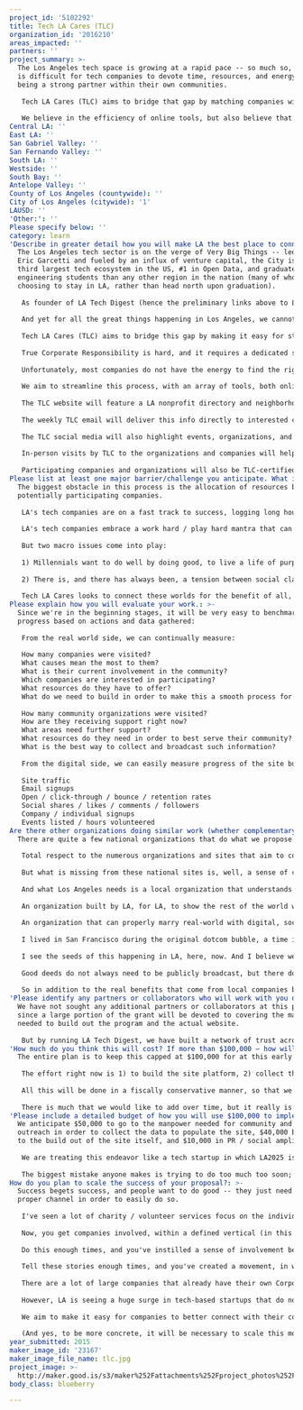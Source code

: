 ```yaml
---
project_id: '5102292'
title: Tech LA Cares (TLC)
organization_id: '2016210'
areas_impacted: ''
partners: ''
project_summary: >-
  The Los Angeles tech space is growing at a rapid pace -- so much so, that it
  is difficult for tech companies to devote time, resources, and energy into
  being a strong partner within their own communities.
   
   Tech LA Cares (TLC) aims to bridge that gap by matching companies with organizations and events, both by in-person needs assessments, as well as online volunteer signup mechanisms.
   
   We believe in the efficiency of online tools, but also believe that human contact is key to success.
Central LA: ''
East LA: ''
San Gabriel Valley: ''
San Fernando Valley: ''
South LA: ''
Westside: ''
South Bay: ''
Antelope Valley: ''
County of Los Angeles (countywide): ''
City of Los Angeles (citywide): '1'
LAUSD: ''
'Other:': ''
Please specify below: ''
category: learn
'Describe in greater detail how you will make LA the best place to connect:': >-
  The Los Angeles tech sector is on the verge of Very Big Things -- led by Mayor
  Eric Garcetti and fueled by an influx of venture capital, the City is now the
  third largest tech ecosystem in the US, #1 in Open Data, and graduates more
  engineering students than any other region in the nation (many of whom are now
  choosing to stay in LA, rather than head north upon graduation).
   
   As founder of LA Tech Digest (hence the preliminary links above to LATD), I have spent the past year chronicling a city with an upward trajectory that clearly shows that right here, right now, LA in 2015, is the absolute best place in the world to be, in order to pursue your dreams and secure a brighter future.
   
   And yet for all the great things happening in Los Angeles, we cannot allow a disconnect between the rising fortunes of the area's tech businesses and their surrounding communities.
   
   Tech LA Cares (TLC) aims to bridge this gap by making it easy for startups and established companies to identify, and participate in, the success of charitable organizations and events in their area -- community centers, food banks, neighborhood cleanups, donation drives, volunteer / mentorship opportunities, hackathons, school trips, and more.
   
   True Corporate Responsibility is hard, and it requires a dedicated staff to match opportunities with resources. 
   
   Unfortunately, most companies do not have the energy to find the right opportunity for their employees to get involved.
   
   We aim to streamline this process, with an array of tools, both online and real-world: 
   
   The TLC website will feature a LA nonprofit directory and neighborhood map, an events calendar, organization spotlights, and events recaps that showcase these two worlds connecting for the good of their communities.
   
   The weekly TLC email will deliver this info directly to interested companies and individuals as well.
   
   The TLC social media will also highlight events, organizations, and companies, in order to better show and share with the world the strong ties between LA tech and their local communities.
   
   In-person visits by TLC to the organizations and companies will help assess the needs of the organizations, as well as the capabilities of the companies involved.
   
   Participating companies and organizations will also be TLC-certified, so that they can display their involvement, both online and in the real world.
Please list at least one major barrier/challenge you anticipate. What is your strategy for overcoming these obstacles?: >-
  The biggest obstacle in this process is the allocation of resources by
  potentially participating companies.
   
   LA's tech companies are on a fast track to success, logging long hours in order to grow their businesses at a very competitive pace.
   
   LA's tech companies embrace a work hard / play hard mantra that can make it very difficult to layer charitable work in as well.
   
   But two macro issues come into play: 
   
   1) Millennials want to do well by doing good, to live a life of purpose, as evidenced by their willingness to volunteer, by their choices in conscious commerce, by their choices of group & individual experiences.
   
   2) There is, and there has always been, a tension between social classes as the fortunes of some sectors rise faster than others'; you see it and hear it every day, in areas such as Venice and Downtown.
   
   Tech LA Cares looks to connect these worlds for the benefit of all, in a manner that makes it easy for companies to get involved, without draining internal resources.
Please explain how you will evaluate your work.: >-
  Since we're in the beginning stages, it will be very easy to benchmark
  progress based on actions and data gathered: 
   
   From the real world side, we can continually measure:
   
   How many companies were visited?
   What causes mean the most to them?
   What is their current involvement in the community?
   Which companies are interested in participating?
   What resources do they have to offer?
   What do we need to build in order to make this a smooth process for them?
   
   How many community organizations were visited?
   How are they receiving support right now?
   What areas need further support?
   What resources do they need in order to best serve their community?
   What is the best way to collect and broadcast such information?
   
   From the digital side, we can easily measure progress of the site buildout, and watch metrics daily:
   
   Site traffic
   Email signups
   Open / click-through / bounce / retention rates
   Social shares / likes / comments / followers
   Company / individual signups
   Events listed / hours volunteered
Are there other organizations doing similar work (whether complementary or competitive)? What is unique about your proposed approach?: |-
  There are quite a few national organizations that do what we propose!
   
   Total respect to the numerous organizations and sites that aim to connect individuals and corporations to relevant charitable entities.
   
   But what is missing from these national sites is, well, a sense of community. 
   
   And what Los Angeles needs is a local organization that understands its startup world, that understands the needs of local charities and community organizations, that can go out into the field and physically match both sides of the table.
   
   An organization built by LA, for LA, to show the rest of the world what we are capable of.
   
   An organization that can properly marry real-world with digital, social events with social media, to instill a sense of philanthropy and giving into our local workforce, that is more than just writing a check or wearing a t-shirt to an event.
   
   I lived in San Francisco during the original dotcom bubble, a time in which every other company was going public, and throwing a huge party to announce it -- even as thousands roamed south of Market and throughout town in search of food, spare change, and maybe a place to sleep where they wouldn't get harassed or mugged.
   
   I see the seeds of this happening in LA, here, now. And I believe we can address this early on -- sure, a lot of companies may already be contributing to local organizations, but perhaps they're not telling their story properly.
   
   Good deeds do not always need to be publicly broadcast, but there does need to be a constant stream of positive information going out to our communities, backed by real deeds, not just lip service.
   
   So in addition to the real benefits that come from local companies being actively engaged in their communities, there is a narrative to tell the world that Tech LA Cares.
'Please identify any partners or collaborators who will work with you on this project. How much of the $100,000 grant award will each partner receive?': >-
  We have not sought any additional partners or collaborators at this point,
  since a large portion of the grant will be devoted to covering the manpower
  needed to build out the program and the actual website.
   
   But by running LA Tech Digest, we have built a network of trust across all strata of LA's tech scene, and plan on strengthening these alliances by working closely with government agencies, charitable organizations, and local tech companies in order to identify entities in need, match company resources to community needs, and help spread the word about the efforts of those involved.
'How much do you think this will cost? If more than $100,000 – how will you cover the additional costs?': |-
  The entire plan is to keep this capped at $100,000 for at this early stage.
   
   The effort right now is 1) to build the site platform, 2) collect the information necessary to populate the site + have a continuous flow of information, and 3) connect local tech companies with community opportunities.
   
   All this will be done in a fiscally conservative manner, so that we have proof of concept in order to seek out additional funding via private donations, corporate matching, public grants, and other government instruments.
   
   There is much that we would like to add over time, but it really is a matter of taking baby steps in getting the product just right, in getting local tech companies excited to efficiently work with their communities.
'Please include a detailed budget of how you will use $100,000 to implement this project.': >-
  We anticipate $50,000 to go to the manpower needed for community and corporate
  outreach in order to collect the data to populate the site, $40,000 budgeted
  to the build out of the site itself, and $10,000 in PR / social amplification.
   
   We are treating this endeavor like a tech startup in which LA2025 is the seed round, then seek further funding from other resources as needed, and as momentum builds.
   
   The biggest mistake anyone makes is trying to do too much too soon; it is our plan to keep a tight lid on expenditures in our earliest stages, and simply focus on building the core product before adding too many bells & whistles.
How do you plan to scale the success of your proposal?: >-
  Success begets success, and people want to do good -- they just need the
  proper channel in order to easily do so.
   
   I've seen a lot of charity / volunteer services focus on the individual, which is good in encouraging friends to join friends; however, the network effect of 1 + 1 is largely 3.
   
   Now, you get companies involved, within a defined vertical (in this case being Los Angeles-area tech companies), and you've tapped into the network effect of a tight-knit, devoted group, thus bringing the network effect of 10 + 10 = 50.
   
   Do this enough times, and you've instilled a sense of involvement beyond LA's tech community, so that local companies from other verticals become involved -- first, from the initial periphery, next, from areas one would not anticipate.
   
   Tell these stories enough times, and you've created a movement, in which other cities want to know how to unify their businesses in order to strengthen ties between local businesses and charities.
   
   There are a lot of large companies that already have their own Corporate Responsibility departments. 
   
   However, LA is seeing a huge surge in tech-based startups that do not have the luxury of such departments to handle this work.
   
   We aim to make it easy for companies to better connect with their communities, so that the rising tide lifts all boats, and so that LA can serve as a model for yet another incredible civic achievement.
   
   (And yes, to be more concrete, it will be necessary to scale this model via earned and paid media across traditional, social, and online channels.)
year_submitted: 2015
maker_image_id: '23167'
maker_image_file_name: tlc.jpg
project_image: >-
  http://maker.good.is/s3/maker%252Fattachments%252Fproject_photos%252Fimages%252F23167%252Fdisplay%252Ftlc.jpg=c570x385
body_class: blueberry

---
```

